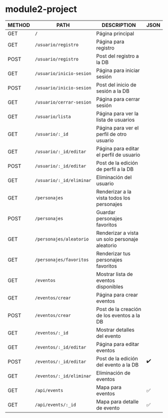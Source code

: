 # module2-project

| METHOD | PATH                     | DESCRIPTION                                    | JSON |
|--------|--------------------------|------------------------------------------------|------|
| GET    |`/`                       | Página principal                               |      | -
| GET    |`/usuario/registro`       | Página para registro                           |      | -
| POST   |`/usuario/registro`       | Post del registro a la DB                      |      | -
| GET    |`/usuario/inicio-sesion`  | Página para iniciar sesión                     |      | -
| POST   |`/usuario/inicio-sesion`  | Post del inicio de sesión a la DB              |      | -
| GET    |`/usuario/cerrar-sesion`  | Página para cerrar sesión                      |      | -
| GET    |`/usuario/lista`          | Página para ver la lista de usuarios           |      | -
| GET    |`/usuario/:_id`           | Página para ver el perfil de otro usuario      |      | -
| GET    |`/usuario/:_id/editar`    | Página para editar el perfil de usuario        |      | -
| POST   |`/usuario/:_id/editar`    | Post de la edición de perfil a la DB           |      | -
| GET    |`/usuario/:_id/eliminar`  | Eliminación del usuario                        |      | -
| GET    |`/personajes`             | Renderizar a la vista todos los personajes     |      |
| POST   |`/personajes`             | Guardar personajes favoritos                   |      |
| GET    |`/personajes/aleatorio`   | Renderizar a vista un solo personaje aleatorio |      |
| GET    |`/personajes/favoritos`   | Renderizar tus personajes favoritos            |      |
| GET    |`/eventos`                | Mostrar lista de eventos disponibles           |      |
| GET    |`/eventos/crear`          | Página para crear eventos                      |      |
| POST   |`/eventos/crear`          | Post de la creación de los eventos a la DB     |      |
| GET    |`/eventos/:_id`           | Mostrar detalles del evento                    |      |
| GET    |`/eventos/:_id/editar`    | Página para editar eventos                     |      |
| POST   |`/eventos/:_id/editar`    | Post de la edición del evento a la DB          |   :heavy_check_mark:   |
| GET    |`/eventos/:_id/eliminar`  | Eliminación de eventos                         |      |
| GET    |`/api/events`             | Mapa para eventos                              |  ✅ |
| GET    |`/api/events/:_id`        | Mapa para detalle de evento                    |  ✅ |

